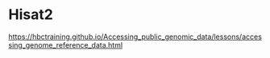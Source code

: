 # Hisat2



https://hbctraining.github.io/Accessing_public_genomic_data/lessons/accessing_genome_reference_data.html